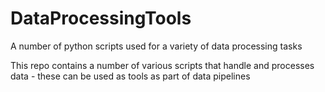 # DataProcessingTools
A number of python scripts used for a variety of data processing tasks

This repo contains a number of various scripts that handle and processes data - these can be used as tools as part of data pipelines
